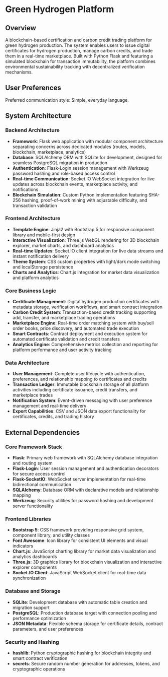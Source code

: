# Green Hydrogen Platform

## Overview

A blockchain-based certification and carbon credit trading platform for green hydrogen production. The system enables users to issue digital certificates for hydrogen production, manage carbon credits, and trade them in a real-time marketplace. Built with Python Flask and featuring a simulated blockchain for transaction immutability, the platform combines environmental sustainability tracking with decentralized verification mechanisms.

## User Preferences

Preferred communication style: Simple, everyday language.

## System Architecture

### Backend Architecture
- **Framework**: Flask web application with modular component architecture separating concerns across dedicated modules (routes, models, blockchain, marketplace, analytics)
- **Database**: SQLAlchemy ORM with SQLite for development, designed for seamless PostgreSQL migration in production
- **Authentication**: Flask-Login session management with Werkzeug password hashing and role-based access control
- **Real-time Communication**: Socket.IO WebSocket integration for live updates across blockchain events, marketplace activity, and notifications
- **Blockchain Simulation**: Custom Python implementation featuring SHA-256 hashing, proof-of-work mining with adjustable difficulty, and transaction validation

### Frontend Architecture
- **Template Engine**: Jinja2 with Bootstrap 5 for responsive component library and mobile-first design
- **Interactive Visualization**: Three.js WebGL rendering for 3D blockchain explorer, market charts, and dashboard analytics
- **Real-time Updates**: Socket.IO client integration for live data streams and instant notification delivery
- **Theme System**: CSS custom properties with light/dark mode switching and localStorage persistence
- **Charts and Analytics**: Chart.js integration for market data visualization and platform analytics

### Core Business Logic
- **Certificate Management**: Digital hydrogen production certificates with metadata storage, verification workflows, and smart contract integration
- **Carbon Credit System**: Transaction-based credit tracking supporting add, transfer, and marketplace trading operations
- **Marketplace Engine**: Real-time order matching system with buy/sell order books, price discovery, and automated trade execution
- **Smart Contracts**: Contract deployment and execution system for automated certificate validation and credit transfers
- **Analytics Engine**: Comprehensive metrics collection and reporting for platform performance and user activity tracking

### Data Architecture
- **User Management**: Complete user lifecycle with authentication, preferences, and relationship mapping to certificates and credits
- **Transaction Ledger**: Immutable blockchain storage of all platform activities including certificate issuance, credit transfers, and marketplace trades
- **Notification System**: Event-driven messaging with user preference management and real-time delivery
- **Export Capabilities**: CSV and JSON data export functionality for certificates, credits, and trading history

## External Dependencies

### Core Framework Stack
- **Flask**: Primary web framework with SQLAlchemy database integration and routing system
- **Flask-Login**: User session management and authentication decorators for secure access control
- **Flask-SocketIO**: WebSocket server implementation for real-time bidirectional communication
- **SQLAlchemy**: Database ORM with declarative models and relationship mapping
- **Werkzeug**: Security utilities for password hashing and development server functionality

### Frontend Libraries
- **Bootstrap 5**: CSS framework providing responsive grid system, component library, and utility classes
- **Font Awesome**: Icon library for consistent UI elements and visual indicators
- **Chart.js**: JavaScript charting library for market data visualization and analytics dashboards
- **Three.js**: 3D graphics library for blockchain visualization and interactive explorer components
- **Socket.IO Client**: JavaScript WebSocket client for real-time data synchronization

### Database and Storage
- **SQLite**: Development database with automatic table creation and migration support
- **PostgreSQL**: Production database target with connection pooling and performance optimization
- **JSON Metadata**: Flexible schema storage for certificate details, contract parameters, and user preferences

### Security and Hashing
- **hashlib**: Python cryptographic hashing for blockchain integrity and smart contract verification
- **secrets**: Secure random number generation for addresses, tokens, and cryptographic operations